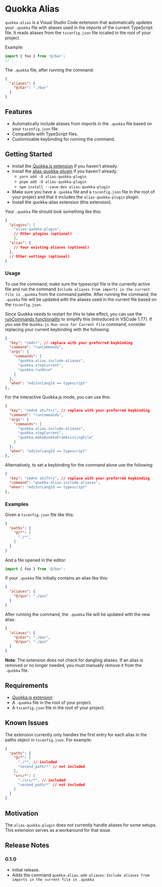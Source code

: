 # Quokka Alias

`quokka-alias` is a Visual Studio Code extension that automatically updates your `.quokka` file with aliases used in the imports of the current TypeScript file. It reads aliases from the `tsconfig.json` file located in the root of your project.

Example:

```ts
import { foo } from '@/bar';
// ...
```

The `.quokka` file, after running the command:

```json
{
  "aliases": {
    "@/bar": "./bar"
  }
}
```

## Features

- Automatically include aliases from imports in the `.quokka` file based on your `tsconfig.json` file.
- Compatible with TypeScript files.
- Customizable keybinding for running the command.

## Getting Started

- Install the [Quokka.js extension](https://marketplace.visualstudio.com/items?itemName=WallabyJs.quokka-vscode) if you haven't already.
- Install the [alias-quokka-plugin](https://github.com/Gozala/alias-quokka-plugin) if you haven't already.
  - `yarn add -D alias-quokka-plugin`
  - `pnpm add -D alias-quokka-plugin`
  - `npm install --save-dev alias-quokka-plugin`
- Make sure you have a `.quokka` file and a `tsconfig.json` file in the root of your project and that it includes the `alias-quokka-plugin` plugin.
- Install the quokka-alias extension (this extension).

Your `.quokka` file should look something like this:

```json
{
  "plugins": [
    "alias-quokka-plugin",
    // Other plugins (optional)
    ],
  "alias": {
    // Your existing aliases (optional)
  },
  // Other settings (optional)
}
```

### Usage

To use the command, make sure the typescript file is the currently active file and run the command `Include aliases from imports in the current file in .quokka` from the command palette. After running the command, the `.quokka` file will be updated with the aliases used in the current file based on the `tsconfig.json`.

Since Quokka needs to restart for this to take effect, you can use the [runCommands functionality](https://code.visualstudio.com/docs/getstarted/keybindings#_running-multiple-commands) to simplify this (introduced in VSCode 1.77). If you use the `Quokka.js Run once for Current File` command, consider replacing your current keybinding with the following:

```json
{
  "key": "cmd+r", // replace with your preferred keybinding
  "command": "runCommands",
  "args": {
    "commands": [
      "quokka-alias.include-aliases",
      "quokka.stopCurrent",
      "quokka.runOnce"
    ]
  },
  "when": "editorLangId == typescript"
},
```

For the interactive Quokka.js mode, you can use this:

```json
{
  "key": "cmd+k shift+i", // replace with your preferred keybinding
  "command": "runCommands",
  "args": {
    "commands": [
      "quokka-alias.include-aliases",
      "quokka.stopCurrent",
      "quokka.makeQuokkaFromExistingFile"
    ]
  },
  "when": "editorLangId == typescript"
},
```

Alternatively, to set a keybinding for the command alone use the following:

```json
{
  "key": "cmd+k shift+i", // replace with your preferred keybinding
  "command": "quokka-alias.include-aliases",
  "when": "editorLangId == typescript"
},
```

### Examples

Given a `tsconfig.json` file like this:

```json
{
  "paths": {
    "@/*": [
      "./*",
    ]
  }
}
```

And a file opened in the editor:

```ts
import { foo } from '@/bar';
```

If your `.quokka` file initially contains an alias like this:

```json
{
  "aliases": {
    "@/qux": "./qux"
  }
}
```

After running the command, the `.quokka` file will be updated with the new alias:

```json
{
  "aliases": {
    "@/bar": "./bar",
    "@/qux": "./qux"
  }
}
```

__Note__: The extension does not check for dangling aliases. If an alias is removed or no longer needed, you must manually remove it from the `.quokka` file.

## Requirements

- [Quokka.js extension](https://marketplace.visualstudio.com/items?itemName=WallabyJs.quokka-vscode)
- A `.quokka` file in the root of your project.
- A `tsconfig.json` file in the root of your project.

## Known Issues

The extension currently only handles the first entry for each alias in the paths object in `tsconfig.json`. For example:

```json
{
  "paths": {
    "@/*": [
      "./*", // included
      "second_path/*" // not included
    ],
    "src/*": [
      "./src/*", // included
      "second_path/*" // not included
    ]
  }
}
```

## Motivation

The `alias-quokka-plugin` does not currently handle aliases for some setups. This extension serves as a workaround for that issue.

## Release Notes

### 0.1.0

- Initial release.
- Adds the command `quokka-alias.add-aliases`: `Include aliases from imports in the current file in .quokka`
